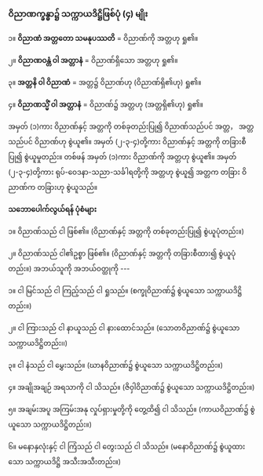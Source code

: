 ### ဝိညာဏက္ခန္ဓာ၌ သက္ကာယဒိဋ္ဌိဖြစ်ပုံ (၄) မျိုး

၁။ **ဝိညာဏံ အတ္တတော သမနုပဿတိ** = ဝိညာဏ်ကို အတ္တဟု ရှု၏။

၂။ **ဝိညာဏဝန္တံ ဝါ အတ္တာနံ** = ဝိညာဏ်ရှိသော အတ္တဟု ရှု၏။

၃။ **အတ္တနိ ဝါ ဝိညာဏံ** = အတ္တ၌ ဝိညာဏ်ဟု (ဝိညာဏ်ရှိ၏ဟု) ရှု၏။

၄။ **ဝိညာဏသ္မိံ ဝါ အတ္တာနံ** = ဝိညာဏ်၌ အတ္တဟု (အတ္တရှိ၏ဟု) ရှု၏။

အမှတ် (၁)ကား ဝိညာဏ်နှင့် အတ္တကို တစ်ခုတည်းပြု၍ ဝိညာဏ်သည်ပင် အတ္တ， အတ္တသည်ပင် ဝိညာဏ်ဟု
စွဲယူ၏။ အမှတ် (၂-၃-၄)တို့ကား ဝိညာဏ်နှင့် အတ္တကို တခြားစီပြု၍ စွဲယူမှုတည်း။ တစ်ဖန် အမှတ် (၁)ကား
ဝိညာဏ်ကို အတ္တဟု စွဲယူ၏။ အမှတ် (၂-၃-၄)တို့ကား ရုပ်-ဝေဒနာ-သညာ-သင်္ခါရတို့ကို အတ္တဟု စွဲယူ၍
အတ္တက တခြား ဝိညာဏ်က တခြားဟု စွဲယူသည်။

**သဘောပေါက်လွယ်ရန် ပုံစံများ**

၁။ ဝိညာဏ်သည် ငါ ဖြစ်၏။ (ဝိညာဏ်နှင့် အတ္တကို တစ်ခုတည်းပြု၍ စွဲယူပုံတည်း။)

၂။ ဝိညာဏ်သည် ငါ၏ဥစ္စာ ဖြစ်၏။ (ဝိညာဏ်နှင့် အတ္တကို တခြားစီထား၍ စွဲယူပုံတည်း။)
အဘယ်သူကို အဘယ်ဝတ္ထုကို ---

၁။ ငါ မြင်သည် ငါ ကြည့်သည် ငါ ရှုသည်။ (စက္ခုဝိညာဏ်၌ စွဲယူသော သက္ကာယဒိဋ္ဌိ တည်း။)

၂။ ငါ ကြားသည် ငါ နာယူသည် ငါ နားထောင်သည်။ (သောတဝိညာဏ်၌ စွဲယူသော သက္ကာယဒိဋ္ဌိတည်း၊၊)

၃။ ငါ နံသည် ငါ မွှေးသည်။ (ဃာနဝိညာဏ်၌ စွဲယူသော သက္ကာယဒိဋ္ဌိတည်း။)

၄။ အချိုအချဉ် အရသာကို ငါ သိသည်။ (ဇိဝှါဝိညာဏ်၌ စွဲယူသော သက္ကာယဒိဋ္ဌိတည်း။)

၅။ အချမ်းအပူ အကြမ်းအနု လှုပ်ရှားမှုတို့ကို တွေ့ထိ၍ ငါ သိသည်။ (ကာယဝိညာဏ်၌ စွဲယူသော
သက္ကာယဒိဋ္ဌိတည်း။)

၆။ မနောနှလုံးနှင့် ငါ ကြံသည် ငါ တွေးသည် ငါ သိသည်။ (မနောဝိညာဏ်၌ စွဲယူထားသော သက္ကာယဒိဋ္ဌိ
အသီးအသီးတည်း။)